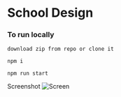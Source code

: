 # School Design

### To run locally 

`download zip from repo or clone it`

`npm i `

`npm run start`

Screenshot
![Screen](https://github.com/Easyvipin/school-design/blob/master/screencapture-localhost-3000-2020-12-13-23_32_34.png)
